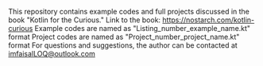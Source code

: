 This repository contains example codes and full projects discussed in the book "Kotlin for the Curious."
Link to the book: https://nostarch.com/kotlin-curious
Example codes are named as "Listing_number_example_name.kt" format
Project codes are named as "Project_number_project_name.kt" format
For questions and suggestions, the author can be contacted at imfaisalLOQ@outlook.com 
